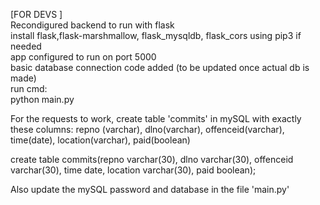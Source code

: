 [FOR DEVS ]  
Recondigured backend to run with flask  
install flask,flask-marshmallow, flask_mysqldb, flask_cors using pip3 if needed  
app configured to run on port 5000  
basic database connection code added (to be updated once actual db is made)  
run cmd:   
python main.py  

For the requests to work, create table 'commits' in mySQL with exactly these columns:
repno (varchar), dlno(varchar), offenceid(varchar), time(date), location(varchar), paid(boolean)
  
create table commits(repno varchar(30), dlno varchar(30), offenceid varchar(30), time date, location varchar(30), paid boolean); 

Also update the mySQL password and database in the file 'main.py'  
